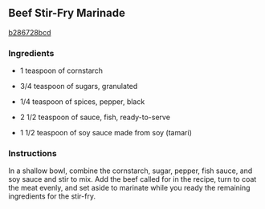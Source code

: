 ## Beef Stir-Fry Marinade

[b286728bcd](http://www.epicurious.com/recipes/food/views/beef-stir-fry-marinade-383023)

### Ingredients

 - 1 teaspoon of cornstarch

 - 3/4 teaspoon of sugars, granulated

 - 1/4 teaspoon of spices, pepper, black

 - 2 1/2 teaspoon of sauce, fish, ready-to-serve

 - 1 1/2 teaspoon of soy sauce made from soy (tamari)

### Instructions

In a shallow bowl, combine the cornstarch, sugar, pepper, fish sauce, and soy sauce and stir to mix. Add the beef called for in the recipe, turn to coat the meat evenly, and set aside to marinate while you ready the remaining ingredients for the stir-fry.
